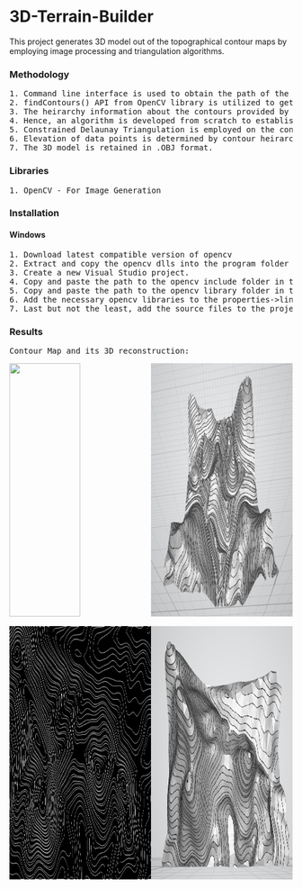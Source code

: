 # 3D-Terrain-Builder

This project generates 3D model out of the topographical contour maps by employing image processing 
and triangulation algorithms.

### Methodology

<pre>
1. Command line interface is used to obtain the path of the contour map from the user.
2. findContours() API from OpenCV library is utilized to get the contours data from the map.
3. The heirarchy information about the contours provided by OpenCV is inadequate for contours touching the image boundary.
4. Hence, an algorithm is developed from scratch to establish heirarchy for the given set of contours.
5. Constrained Delaunay Triangulation is employed on the contour data points.
6. Elevation of data points is determined by contour heirarchy.
7. The 3D model is retained in .OBJ format.
</pre>

### Libraries
<pre>
1. OpenCV - For Image Generation
</pre>

### Installation

#### Windows

<pre>
1. Download latest compatible version of opencv
2. Extract and copy the opencv dlls into the program folder or in the windows/system32 directory.
3. Create a new Visual Studio project.
4. Copy and paste the path to the opencv include folder in the project properties->vc++ directories->Include.
5. Copy and paste the path to the opencv library folder in the project properties->vc++ directories->Libraries.
6. Add the necessary opencv libraries to the properties->linker->Input
7. Last but not the least, add the source files to the project...And the project is ready to run!
</pre>

### Results
<pre>Contour Map and its 3D reconstruction:</pre>
<img src="https://github.com/purvakulkarni15/3D-Terrain-Builder/blob/master/ContourMap3D_1.bmp" width="50%" height="450"><img src="https://github.com/purvakulkarni15/3D-Terrain-Builder/blob/master/ContourMap3D_1.PNG" width="50%" height="450">

<img src="https://github.com/purvakulkarni15/3D-Terrain-Builder/blob/master/ContourMap3D_2.bmp" width="50%" height="450"><img src="https://github.com/purvakulkarni15/3D-Terrain-Builder/blob/master/ContourMap3D_2.PNG" width="50%" height="450">

